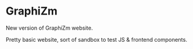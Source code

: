 GraphiZm
========

New version of GraphiZm website.

Pretty basic website, sort of sandbox to test JS & frontend components.
